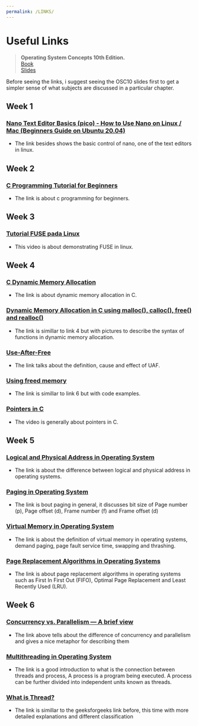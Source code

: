 ```yaml
---
permalink: /LINKS/
---
```

# Useful Links  
> **Operating System Concepts 10th Edition.**  
> [Book](https://os-book.com/OS10/index.html)  
> [Slides](https://os-book.com/OS10/slide-dir/index.html)  

Before seeing the links, i suggest seeing the OSC10 slides first to get a simpler sense of what subjects are discussed in a particular chapter.

## Week 1  
### [Nano Text Editor Basics (pico) - How to Use Nano on Linux / Mac (Beginners Guide on Ubuntu 20.04)](https://www.youtube.com/watch?v=Jf0ZJZJ8jlI&ab_channel=SavvyNik)  
* The link besides shows the basic control of nano, one of the text editors in linux.

## Week 2  
### [C Programming Tutorial for Beginners](https://www.youtube.com/watch?v=KJgsSFOSQv0&ab_channel=freeCodeCamp.org)  
* The link is about c programming for beginners.

## Week 3  
### [Tutorial FUSE pada Linux](https://www.youtube.com/watch?v=Utkwg9Mwtsg&ab_channel=DzakyZakiyalFawwaz)  
* This video is about demonstrating FUSE in linux.

## Week 4  
### [C Dynamic Memory Allocation](https://www.programiz.com/c-programming/c-dynamic-memory-allocation)  
* The link is about dynamic memory allocation in C.

### [Dynamic Memory Allocation in C using malloc(), calloc(), free() and realloc()](https://www.geeksforgeeks.org/dynamic-memory-allocation-in-c-using-malloc-calloc-free-and-realloc/)  
* The link is simillar to link 4 but with pictures to describe the syntax of functions in dynamic memory allocation.

### [Use-After-Free](https://encyclopedia.kaspersky.com/glossary/use-after-free/)  
* The link talks about the definition, cause and effect of UAF.

### [Using freed memory](https://owasp.org/www-community/vulnerabilities/Using_freed_memory)  
* The link is simillar to link 6 but with code examples.

### [Pointers in C](https://www.youtube.com/watch?v=mw1qsMieK5c&ab_channel=GaryExplains)  
* The video is generally about pointers in C.

## Week 5  
### [Logical and Physical Address in Operating System](https://www.geeksforgeeks.org/logical-and-physical-address-in-operating-system/)  
* The link is about the difference between logical and physical address in operating systems.

### [Paging in Operating System](https://www.geeksforgeeks.org/paging-in-operating-system/)  
* The link is bout paging in general, it discusses bit size of Page number (p), Page offset (d), Frame number (f) and Frame offset (d)

### [Virtual Memory in Operating System](https://www.geeksforgeeks.org/virtual-memory-in-operating-system/)  
* The link is about the definition of virtual memory in operating systems, demand paging, page fault service time, swapping and thrashing.

### [Page Replacement Algorithms in Operating Systems](https://www.geeksforgeeks.org/page-replacement-algorithms-in-operating-systems/)
* The link is about page replacement algorithms in operating systems such as First In First Out (FIFO), Optimal Page Replacement and Least Recently Used (LRU).

## Week 6  
### [Concurrency vs. Parallelism — A brief view](https://medium.com/@itIsMadhavan/concurrency-vs-parallelism-a-brief-review-b337c8dac350)
* The link above tells about the difference of concurrency and parallelism and gives a nice metaphor for describing them  

### [Multithreading in Operating System](https://www.geeksforgeeks.org/multithreading-in-operating-system/)
* The link is a good introduction to what is the connection between threads and process, A process is a program being executed. A process can be further divided into independent units known as threads.  

### [What is Thread?](https://www.tutorialspoint.com/operating_system/os_multi_threading.htm)
* The link is simillar to the geeksforgeeks link before, this time with more detailed explanations and different classification
